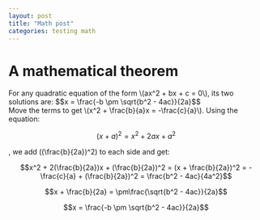```yaml
---
layout: post
title: "Math post"
categories: testing math
---
```

# A mathematical theorem
<div class="theorem">
For any quadratic equation of the form \(ax^2 + bx + c = 0\), its two solutions are:
$$x = \frac{-b \pm \sqrt{b^2 - 4ac}}{2a}$$
</div>
<div class="proof">
Move the terms to get \(x^2 + \frac{b}{a}x = -\frac{c}{a}\). Using the equation:

$$(x + a)^2 = x^2 + 2ax + a^2$$

, we add \((\frac{b}{2a})^2\) to each side and get:

$$x^2 + 2(\frac{b}{2a})x + (\frac{b}{2a})^2  = (x + \frac{b}{2a})^2
 = -\frac{c}{a} + (\frac{b}{2a})^2
 = \frac{b^2 - 4ac}{4a^2}$$

$$x + \frac{b}{2a}  = \pm\frac{\sqrt{b^2 - 4ac}}{2a}$$

$$x = \frac{-b \pm \sqrt{b^2 - 4ac}}{2a}$$
</div>
